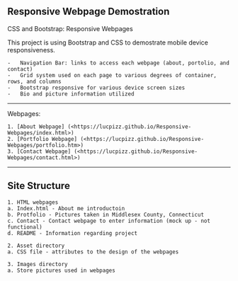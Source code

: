 ##  Responsive Webpage Demostration

CSS and Bootstrap: Responsive Webpages

This project is using Bootstrap and CSS to demostrate mobile device responsiveness.

    -	Navigation Bar: links to access each webpage (about, portolio, and contact)
    -	Grid system used on each page to various degrees of container, rows, and columns
    - 	Bootstrap responsive for various device screen sizes
    -	Bio and picture information utilized

---

Webpages: 

    1. [About Webpage] (<https://lucpizz.github.io/Responsive-Webpages/index.html>)
    2. [Portfolio Webpage] (<https://lucpizz.github.io/Responsive-Webpages/portfolio.htm>)
    3. [Contact Webpage] (<https://lucpizz.github.io/Responsive-Webpages/contact.html>)

___

## Site Structure

    1. HTML webpages
	a. Index.html - About me introductoin 
	b. Protfolio - Pictures taken in Middlesex County, Connecticut
	c. Contact - Contact webpage to enter information (mock up - not functional)
	d. README - Information regarding project

    2. Asset directory
	a. CSS file - attributes to the design of the webpages

    3. Images directory
	a. Store pictures used in webpages


